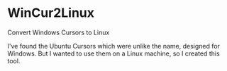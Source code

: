 # WinCur2Linux
Convert Windows Cursors to Linux


I've found the Ubuntu Cursors which were unlike the name, designed for Windows. 
But I wanted to use them on a Linux machine, so I created this tool.



